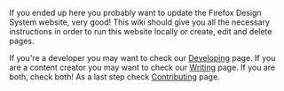 If you ended up here you probably want to update the Firefox Design System website, very good! This wiki should give you all the necessary instructions in order to run this website locally or create, edit and delete pages.

If you're a developer you may want to check our [Developing](https://github.com/bwinton/StyleGuide/wiki/Developing) page. If you are a content creator you may want to check our [Writing](https://github.com/bwinton/StyleGuide/wiki/Writing) page. If you are both, check both! As a last step check [Contributing](https://github.com/bwinton/StyleGuide/wiki/Contributing) page.
